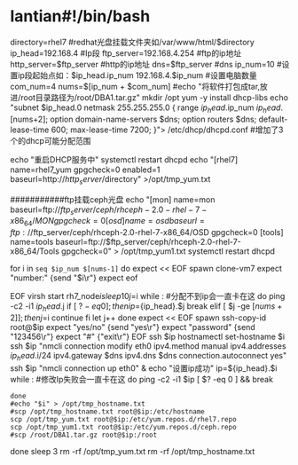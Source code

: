 # lantian#!/bin/bash

directory=rhel7				#redhat光盘挂载文件夹如/var/www/html/$directory
ip_head=192.168.4			#Ip段
ftp_server=192.168.4.254		#ftp的ip地址
http_server=$ftp_server			#http的ip地址
dns=$ftp_server				#dns
ip_num=10				#设置ip段起始点如：$ip_head.ip_num 192.168.4.$ip_num
#设置电脑数量
com_num=4
nums=$[ip_num + $com_num]
#echo "将软件打包成tar,放进/root目录路径为/root/DBA1.tar.gz"
mkdir /opt
yum -y install dhcp-libs
echo "subnet $ip_head.0 netmask 255.255.255.0 {
  range $ip_head.$ip_num $ip_head.$[nums+2];
  option domain-name-servers $dns;
  option routers $dns;
  default-lease-time 600;
  max-lease-time 7200;
}"> /etc/dhcp/dhcpd.conf 			#增加了3个的dhcp可能分配范围

echo "重启DHCP服务中"
systemctl restart dhcpd
echo "[rhel7]
name=rhel7_yum
gpgcheck=0
enabled=1
baseurl=http://$http_server/$directory" >/opt/tmp_yum.txt

###########ftp挂载ceph光盘
echo "[mon]
name=mon
baseurl=ftp://$ftp_server/ceph/rhceph-2.0-rhel-7-x86_64/MON
gpgcheck=0
[osd]
name=osd
baseurl=ftp://$ftp_server/ceph/rhceph-2.0-rhel-7-x86_64/OSD
gpgcheck=0
[tools]
name=tools
baseurl=ftp://$ftp_server/ceph/rhceph-2.0-rhel-7-x86_64/Tools
gpgcheck=0" > /opt/tmp_yum1.txt
systemctl restart dhcpd

for i in `seq $ip_num $[nums-1]`
do
	expect << EOF
        spawn clone-vm7
        expect "number:" {send "$i\r"}
        expect eof
        
EOF
        virsh start rh7_node$i
	sleep 10
	j=$i
	while :						#分配不到ip会一直卡在这
	do
		ping -c2 -i1 ${ip_head}.$j
		if [ $? -eq 0 ];then
			ip=${ip_head}.$j
			break
		elif [ $j -ge $[nums+2] ];then
			j=$i
			continue
		fi
		let j++
	done
	expect << EOF
	spawn ssh-copy-id root@$ip
	expect "yes/no" {send "yes\r"}
	expect "password" {send "123456\r"}
	expect "#" {"exit\r"}
EOF
	ssh $ip hostnamectl set-hostname $i
	ssh $ip "nmcli connection modify eth0 ipv4.method manual ipv4.addresses ${ip_head}.$i/24 ipv4.gateway $dns ipv4.dns $dns connection.autoconnect yes"
	ssh $ip "nmcli connection up eth0" &
	echo "设置ip成功"
	ip=${ip_head}.$i
	while :						#修改Ip失败会一直卡在这
        do
                ping -c2 -i1 $ip
                [ $? -eq 0 ] && break
		
	done
	#echo "$i" > /opt/tmp_hostname.txt
	#scp /opt/tmp_hostname.txt root@$ip:/etc/hostname
	scp /opt/tmp_yum.txt root@$ip:/etc/yum.repos.d/rhel7.repo
	scp /opt/tmp_yum1.txt root@$ip:/etc/yum.repos.d/ceph.repo
	#scp /root/DBA1.tar.gz root@$ip:/root
done
sleep 3
rm -rf /opt/tmp_yum.txt
rm -rf /opt/tmp_hostname.txt
